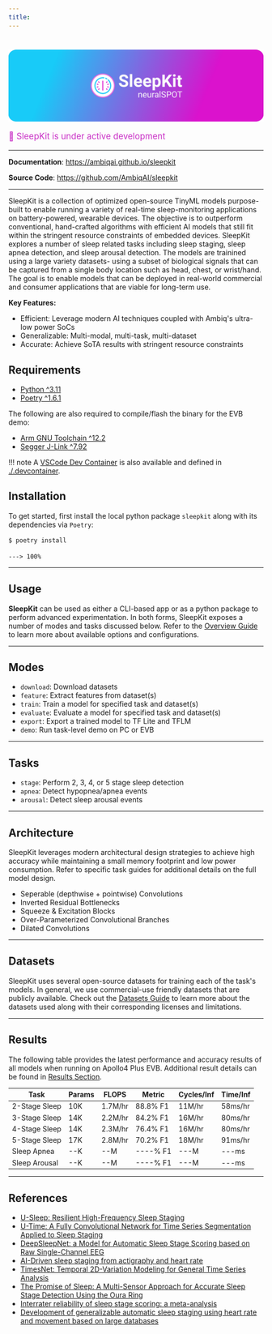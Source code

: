```yaml
---
title:
---
```

#

<p align="center">
  <a href="https://github.com/AmbiqAI/sleepkit"><img src="./assets/sleepkit-banner.png" alt="SleepKit"></a>
</p>

<p style="color:rgb(201,48,198); font-size: 1.2em;">
🚧 SleepKit is under active development
</p>

---

**Documentation**: <a href="https://ambiqai.github.io/sleepkit" target="_blank">https://ambiqai.github.io/sleepkit</a>

**Source Code**: <a href="https://github.com/AmbiqAI/sleepkit" target="_blank">https://github.com/AmbiqAI/sleepkit</a>

---

SleepKit is a collection of optimized open-source TinyML models purpose-built to enable running a variety of real-time sleep-monitoring applications on battery-powered, wearable devices. The objective is to outperform conventional, hand-crafted algorithms with efficient AI models that still fit within the stringent resource constraints of embedded devices. SleepKit explores a number of sleep related tasks including sleep staging, sleep apnea detection, and sleep arousal detection. The models are trainined using a large variety datasets- using a subset of biological signals that can be captured from a single body location such as head, chest, or wrist/hand. The goal is to enable models that can be deployed in real-world commercial and consumer applications that are viable for long-term use.


**Key Features:**

* Efficient: Leverage modern AI techniques coupled with Ambiq's ultra-low power SoCs
* Generalizable: Multi-modal, multi-task, multi-dataset
* Accurate: Achieve SoTA results with stringent resource constraints

## <span class="sk-h2-span">Requirements</span>

* [Python ^3.11](https://www.python.org)
* [Poetry ^1.6.1](https://python-poetry.org/docs/#installation)

The following are also required to compile/flash the binary for the EVB demo:

* [Arm GNU Toolchain ^12.2](https://developer.arm.com/downloads/-/arm-gnu-toolchain-downloads)
* [Segger J-Link ^7.92](https://www.segger.com/downloads/jlink/)

!!! note
    A [VSCode Dev Container](https://code.visualstudio.com/docs/devcontainers/containers) is also available and defined in [./.devcontainer](https://github.com/AmbiqAI/sleepkit/tree/main/.devcontainer).

## <span class="sk-h2-span">Installation</span>

To get started, first install the local python package `sleepkit` along with its dependencies via `Poetry`:

<div class="termy">

```console
$ poetry install

---> 100%
```

</div>

<!-- ```bash
poetry install
``` -->

---

## <span class="sk-h2-span">Usage</span>

__SleepKit__ can be used as either a CLI-based app or as a python package to perform advanced experimentation. In both forms, SleepKit exposes a number of modes and tasks discussed below. Refer to the [Overview Guide](./overview.md) to learn more about available options and configurations.

---

## <span class="sk-h2-span">Modes</span>

* `download`: Download datasets
* `feature`: Extract features from dataset(s)
* `train`: Train a model for specified task and dataset(s)
* `evaluate`: Evaluate a model for specified task and dataset(s)
* `export`: Export a trained model to TF Lite and TFLM
* `demo`: Run task-level demo on PC or EVB

---

## <span class="sk-h2-span">Tasks</span>

* `stage`: Perform 2, 3, 4, or 5 stage sleep detection
* `apnea`: Detect hypopnea/apnea events
* `arousal`: Detect sleep arousal events

---

## <span class="sk-h2-span">Architecture</span>

SleepKit leverages modern architectural design strategies to achieve high accuracy while maintaining a small memory footprint and low power consumption. Refer to specific task guides for additional details on the full model design.

* Seperable (depthwise + pointwise) Convolutions
* Inverted Residual Bottlenecks
* Squeeze & Excitation Blocks
* Over-Parameterized Convolutional Branches
* Dilated Convolutions

---

## <span class="sk-h2-span">Datasets</span>

SleepKit uses several open-source datasets for training each of the task's models. In general, we use commercial-use friendly datasets that are publicly available. Check out the [Datasets Guide](./datasets.md) to learn more about the datasets used along with their corresponding licenses and limitations.

---

## <span class="sk-h2-span">Results</span>

The following table provides the latest performance and accuracy results of all models when running on Apollo4 Plus EVB. Additional result details can be found in [Results Section](./results.md).

| Task           | Params   | FLOPS   | Metric     | Cycles/Inf | Time/Inf   |
| -------------- | -------- | ------- | ---------- | ---------- | ---------- |
| 2-Stage Sleep  | 10K      | 1.7M/hr | 88.8% F1   |  11M/hr    | 58ms/hr    |
| 3-Stage Sleep  | 14K      | 2.2M/hr | 84.2% F1   |  16M/hr    | 80ms/hr    |
| 4-Stage Sleep  | 14K      | 2.3M/hr | 76.4% F1   |  16M/hr    | 80ms/hr    |
| 5-Stage Sleep  | 17K      | 2.8M/hr | 70.2% F1   |  18M/hr    | 91ms/hr    |
| Sleep Apnea    | --K      | --M     | ----% F1   | ---M       | ---ms      |
| Sleep Arousal  | --K      | --M     | ----% F1   | ---M       | ---ms      |

---

## <span class="sk-h2-span">References</span>

* [U-Sleep: Resilient High-Frequency Sleep Staging](https://doi.org/10.1038/s41746-021-00440-5)
* [U-Time: A Fully Convolutional Network for Time Series Segmentation Applied to Sleep Staging](https://doi.org/10.48550/arXiv.1910.11162)
* [DeepSleepNet: a Model for Automatic Sleep Stage Scoring based on Raw Single-Channel EEG](https://doi.org/10.48550/arXiv.1703.04046)
* [AI-Driven sleep staging from actigraphy and heart rate](https://doi.org/10.1371/journal.pone.0285703)
* [TimesNet: Temporal 2D-Variation Modeling for General Time Series Analysis](https://doi.org/10.48550/arXiv.2210.02186)
* [The Promise of Sleep: A Multi-Sensor Approach for Accurate Sleep Stage Detection Using the Oura Ring](https://doi.org/10.3390/s21134302)
* [Interrater reliability of sleep stage scoring: a meta-analysis](https://doi.org/10.5664/jcsm.9538)
* [Development of generalizable automatic sleep staging using heart rate and movement based on large databases](https://doi.org/10.1007/s13534-023-00288-6)
